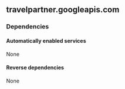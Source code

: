 ## travelpartner.googleapis.com

### Dependencies

#### Automatically enabled services

None

#### Reverse dependencies

None
